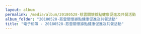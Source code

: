 ```yaml
---
layout: album
permalink: /media/album/20180528-慈雲關懷據點健康促進及共餐活動
album_folder: "20180528-慈雲關懷據點健康促進及共餐活動"
title: "電子相簿 - 20180528-慈雲關懷據點健康促進及共餐活動"
---
```

